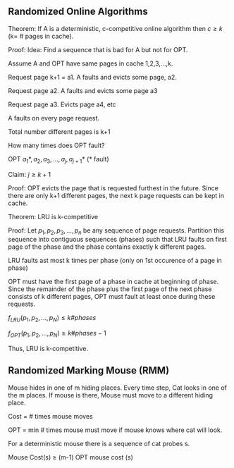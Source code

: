 ## Randomized Online Algorithms

Theorem: If A is a deterministic, c-competitive online algorithm then $c \geq k$
(k= # pages in cache).

Proof: Idea: Find a sequence that is bad for A but not for OPT.

Assume A and OPT have same pages in cache 1,2,3,...,k.

Request page k+1 = a1. A faults and evicts some page, a2.

Request page a2. A faults and evicts some page a3

Request page a3. Evicts page a4, etc

A faults on every page request.

Total number different pages is k+1


How many times does OPT fault?

OPT $a_1*, a_2, a_3, \ldots, a_j, a_{j+1}*$ (* fault)

Claim: $j\geq k+1$

Proof: OPT evicts the page that is requested furthest in the future. Since there are
only k+1 different pages, the next k page requests can be kept in cache.


Theorem: LRU is k-competitive

Proof: Let $p_1, p_2, p_3, \ldots, p_n$ be any sequence of page requests.
Partition this sequence into contiguous sequences (phases) such that LRU faults
on first page of the phase and the phase contains exactly k different pages.

LRU faults ast most k times per phase (only on 1st occurence of a page in phase)

OPT must have the first page of a phase in cache at beginning of phase. Since
the remainder of the phase plus the first page of the next phase consists of k
different pages, OPT must fault at least once during these requests.

$f_{LRU}(p_1, p_2, \ldots, p_N) \leq k \# phases$

$f_{OPT}(p_1, p_2, \ldots, p_N) \geq k \# phases-1$

Thus, LRU is k-competitive.


## Randomized Marking Mouse (RMM)

Mouse hides in one of m hiding places. Every time step, Cat looks in one of the
m places. If mouse is there, Mouse must move to a different hiding place.

Cost = # times mouse moves

OPT = min # times mouse must move if mouse knows where cat will look.

For a deterministic mouse there is a sequence of cat probes s.

Mouse Cost(s) $\geq$ (m-1) OPT mouse cost (s)
